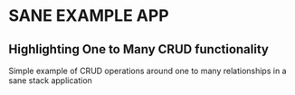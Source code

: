 # SANE EXAMPLE APP
## Highlighting One to Many CRUD functionality 

Simple example of CRUD operations around one to many relationships in a sane stack application
